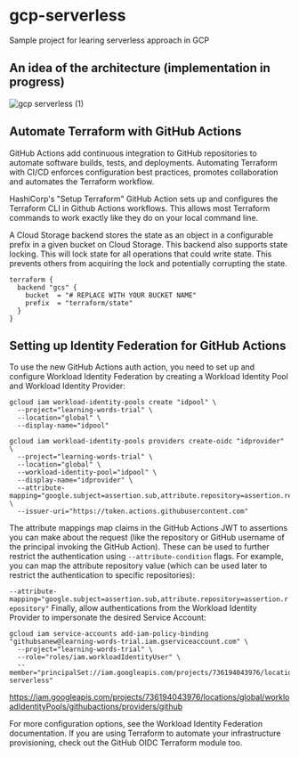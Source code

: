 # gcp-serverless
Sample project for learing serverless approach in GCP

## An idea of the architecture (implementation in progress)

![gcp serverless (1)](https://user-images.githubusercontent.com/7352031/223109140-b52827a7-61bc-4ce2-b7cd-fd5ac6fe75c7.png)

## Automate Terraform with GitHub Actions

GitHub Actions add continuous integration to GitHub repositories to automate software builds, tests, and deployments. Automating Terraform with CI/CD enforces configuration best practices, promotes collaboration and automates the Terraform workflow.

HashiCorp's "Setup Terraform" GitHub Action sets up and configures the Terraform CLI in Github Actions workflows. This allows most Terraform commands to work exactly like they do on your local command line.

A Cloud Storage backend stores the state as an object in a configurable prefix in a given bucket on Cloud Storage. This backend also supports state locking. This will lock state for all operations that could write state. This prevents others from acquiring the lock and potentially corrupting the state.

```
terraform {
  backend "gcs" {
    bucket  = "# REPLACE WITH YOUR BUCKET NAME"
    prefix  = "terraform/state"
  }
}
```


## Setting up Identity Federation for GitHub Actions

To use the new GitHub Actions auth action, you need to set up and configure Workload Identity Federation by creating a Workload Identity Pool and Workload Identity Provider:

```shell
gcloud iam workload-identity-pools create "idpool" \
  --project="learning-words-trial" \
  --location="global" \
  --display-name="idpool"

gcloud iam workload-identity-pools providers create-oidc "idprovider" \
  --project="learning-words-trial" \
  --location="global" \
  --workload-identity-pool="idpool" \
  --display-name="idprovider" \
  --attribute-mapping="google.subject=assertion.sub,attribute.repository=assertion.repository" \
  --issuer-uri="https://token.actions.githubusercontent.com"
  ```

The attribute mappings map claims in the GitHub Actions JWT to assertions you can make about the request (like the repository or GitHub username of the principal invoking the GitHub Action). These can be used to further restrict the authentication using `--attribute-condition` flags. For example, you can map the attribute repository value (which can be used later to restrict the authentication to specific repositories):

`--attribute-mapping="google.subject=assertion.sub,attribute.repository=assertion.repository"`
Finally, allow authentications from the Workload Identity Provider to impersonate the desired Service Account:

```shell
gcloud iam service-accounts add-iam-policy-binding "githubsanew@learning-words-trial.iam.gserviceaccount.com" \
  --project="learning-words-trial" \
  --role="roles/iam.workloadIdentityUser" \
  --member="principalSet://iam.googleapis.com/projects/736194043976/locations/global/workloadIdentityPools/idpool/attribute.repository/vyshkov/gcp-serverless"
  ```
https://iam.googleapis.com/projects/736194043976/locations/global/workloadIdentityPools/githubactions/providers/github  

For more configuration options, see the Workload Identity Federation documentation. If you are using Terraform to automate your infrastructure provisioning, check out the GitHub OIDC Terraform module too.
